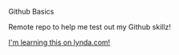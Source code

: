 Github Basics

Remote repo to help me test out my Github skillz!

[I'm learning this on lynda.com!](http://www.lynda.com)

